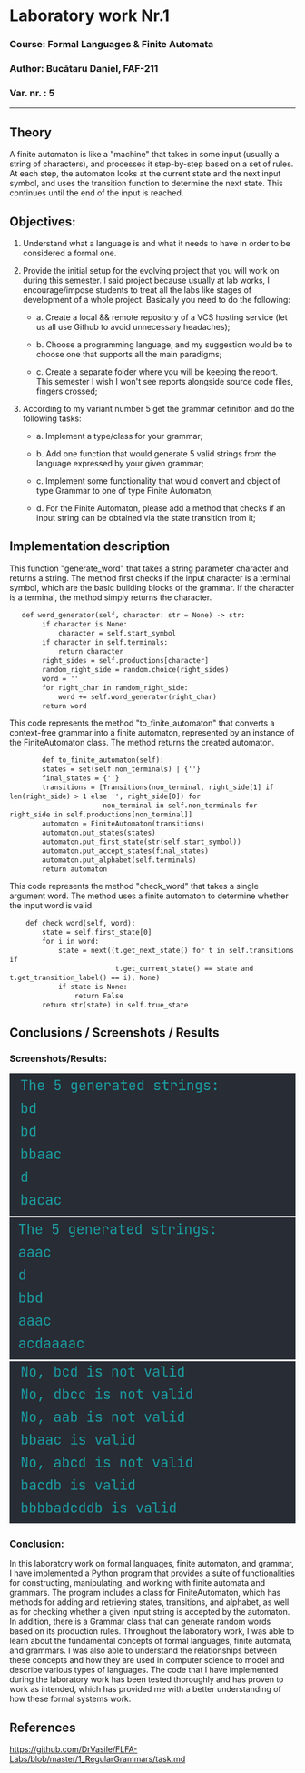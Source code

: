 # Laboratory work Nr.1

### Course: Formal Languages & Finite Automata
### Author: Bucătaru Daniel, FAF-211

### Var. nr. : 5

----

## Theory
A finite automaton is like a "machine" that takes in some input (usually a string of characters), 
and processes it step-by-step based on a set of rules. At each step, the automaton looks at the current state and the next input symbol, 
and uses the transition function to determine the next state. 
This continues until the end of the input is reached.


## Objectives:


1. Understand what a language is and what it needs to have in order to be considered a formal one.

2. Provide the initial setup for the evolving project that you will work on during this semester. I said project because usually at lab works, I encourage/impose students to treat all the labs like stages of development of a whole project. Basically you need to do the following:

    * a. Create a local && remote repository of a VCS hosting service (let us all use Github to avoid unnecessary headaches);

    * b. Choose a programming language, and my suggestion would be to choose one that supports all the main paradigms;

    * c. Create a separate folder where you will be keeping the report. This semester I wish I won't see reports alongside source code files, fingers crossed;
   
3. According to my variant number 5 get the grammar definition and do the following tasks:

   * a. Implement a type/class for your grammar;

   * b. Add one function that would generate 5 valid strings from the language expressed by your given grammar;

   * c. Implement some functionality that would convert and object of type Grammar to one of type Finite Automaton;

   * d. For the Finite Automaton, please add a method that checks if an input string can be obtained via the state transition from it;


## Implementation description

 This function "generate_word" that takes a string parameter character and returns a string.
 The method first checks if the input character is a terminal symbol, which are the basic building blocks of the grammar. 
 If the character is a terminal, the method simply returns the character.
````
   def word_generator(self, character: str = None) -> str:
        if character is None:
            character = self.start_symbol
        if character in self.terminals:
            return character
        right_sides = self.productions[character]
        random_right_side = random.choice(right_sides)
        word = ''
        for right_char in random_right_side:
            word += self.word_generator(right_char)
        return word
````
 This code represents the method "to_finite_automaton" that converts a context-free grammar into a finite automaton, 
 represented by an instance of the FiniteAutomaton class. The method returns the created automaton.
````
        def to_finite_automaton(self):
        states = set(self.non_terminals) | {''}
        final_states = {''}
        transitions = [Transitions(non_terminal, right_side[1] if len(right_side) > 1 else '', right_side[0]) for
                       non_terminal in self.non_terminals for right_side in self.productions[non_terminal]]
        automaton = FiniteAutomaton(transitions)
        automaton.put_states(states)
        automaton.put_first_state(str(self.start_symbol))
        automaton.put_accept_states(final_states)
        automaton.put_alphabet(self.terminals)
        return automaton
````

 This code represents the method "check_word" that takes a single argument word. 
 The method uses a finite automaton to determine whether the input word is valid
````
    def check_word(self, word):
        state = self.first_state[0]
        for i in word:
            state = next((t.get_next_state() for t in self.transitions if
                          t.get_current_state() == state and t.get_transition_label() == i), None)
            if state is None:
                return False
        return str(state) in self.true_state
````

## Conclusions / Screenshots / Results
### Screenshots/Results:
![img.png](img.png)
![img_1.png](img_1.png)
![img_2.png](img_2.png)

### Conclusion:
   In this laboratory work on formal languages, finite automaton, and grammar, 
I have implemented a Python program that provides a suite of functionalities for constructing, 
manipulating, and working with finite automata and grammars.
The program includes a class for FiniteAutomaton, 
which has methods for adding and retrieving states, transitions, and alphabet, 
as well as for checking whether a given input string is accepted by the automaton. 
In addition, there is a Grammar class that can generate random words based on its production rules.
Throughout the laboratory work, I was able to learn about the fundamental concepts of formal languages, finite automata, and grammars. 
I was also able to understand the relationships between these concepts and how they are used in computer science to model and describe various types of languages.
The code that I have implemented during the laboratory work has been tested thoroughly and has proven to work as intended, which has provided me with a better understanding of how these formal systems work.

## References

https://github.com/DrVasile/FLFA-Labs/blob/master/1_RegularGrammars/task.md 
